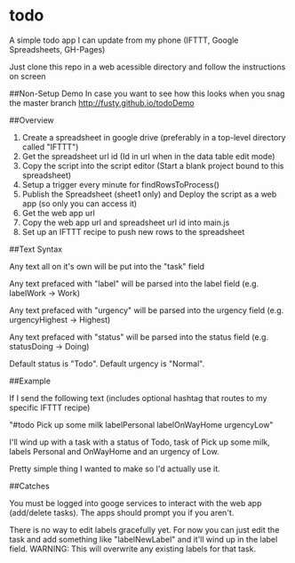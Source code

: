 # todo
A simple todo app I can update from my phone (IFTTT, Google Spreadsheets, GH-Pages)

Just clone this repo in a web acessible directory and follow the instructions on screen

##Non-Setup Demo
In case you want to see how this looks when you snag the master branch
http://fusty.github.io/todoDemo

##Overview

1.  Create a spreadsheet in google drive (preferably in a top-level directory called "IFTTT")
2.  Get the spreadsheet url id (Id in url when in the data table edit mode)
3.  Copy the script into the script editor (Start a blank project bound to this spreadsheet)
4.  Setup a trigger every minute for findRowsToProcess()
5.  Publish the Spreadsheet (sheet1 only) and Deploy the script as a web app (so only you can access it)
6.  Get the web app url
7.  Copy the web app url and spreadsheet url id into main.js
8.  Set up an IFTTT recipe to push new rows to the spreadsheet

##Text Syntax

Any text all on it's own will be put into the "task" field

Any text prefaced with "label" will be parsed into the label field (e.g. labelWork -> Work)

Any text prefaced with "urgency" will be parsed into the urgency field (e.g. urgencyHighest -> Highest)

Any text prefaced with "status" will be parsed into the status field (e.g. statusDoing -> Doing)

Default status is "Todo".  Default urgency is "Normal".

##Example

If I send the following text (includes optional hashtag that routes to my specific IFTTT recipe) 

"#todo Pick up some milk labelPersonal labelOnWayHome urgencyLow"

I'll wind up with a task with a status of Todo, task of Pick up some milk, labels Personal and OnWayHome and an urgency of Low.

Pretty simple thing I wanted to make so I'd actually use it.

##Catches

You must be logged into googe services to interact with the web app (add/delete tasks).  The apps should prompt you if you aren't.

There is no way to edit labels gracefully yet.  For now you can just edit the task and add something like "labelNewLabel" and it'll wind up in the label field.  WARNING:  This will overwrite any existing labels for that task.
